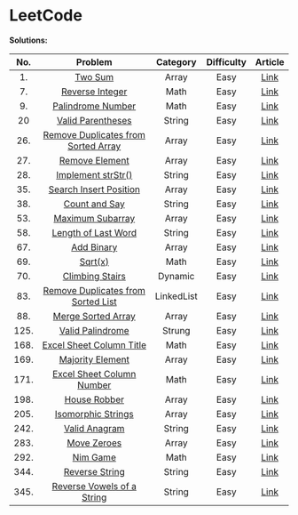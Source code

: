 # LeetCode


**Solutions:**

| No.   | Problem  | Category  | Difficulty | Article |
|:--------:|:-----------:|:---------:|:---------:|:---------:|
|1.|[Two Sum](https://leetcode.com/problems/reverse-string/description/) |Array |Easy |[Link](Array/1-Two-Sum.md)|
|7.|[Reverse Integer](https://leetcode.com/problems/reverse-integer/description/)|Math|Easy| [Link](/Math/7-Reverse-Integer.md)|
|9.|[Palindrome Number](https://leetcode.com/problems/palindrome-number/description/)|Math |Easy|[Link](/Math/9-Palindrome-Number.md)| 
|20|[Valid Parentheses](https://leetcode.com/problems/valid-parentheses/description/)|String| Easy|[Link](/String/20-Valid-Parentheses.md)|
|26.|[Remove Duplicates from Sorted Array](https://leetcode.com/problems/remove-duplicates-from-sorted-array/description/)|Array|Easy|[Link](/Array/26-Remove-Duplicates-from-Sorted-Array.md)|
|27.|[Remove Element](https://leetcode.com/problems/remove-element/description/)|Array|Easy|[Link](/Array/27-Remove-Element.md)|
|28.|[Implement strStr()](https://leetcode.com/problems/implement-strstr/description/)|String|Easy|[Link](String/28-Implement-strStr.md)|
|35.|[Search Insert Position](https://leetcode.com/problems/search-insert-position/)|Array|Easy|[Link](Array/35-Search-Insert-Position.md)|
|38.|[Count and Say](https://leetcode.com/problems/count-and-say/description/)|String|Easy|[Link](/String/38-Count-and-Say.md)|
|53.|[Maximum Subarray](https://leetcode.com/problems/maximum-subarray/description/)|Array|Easy|[Link](/Array/53-Maximum-Subarray.md)|
|58.|[Length of Last Word](https://leetcode.com/problems/length-of-last-word/description/)|String|Easy|[Link](/String/58-Length-of-Last-Word.md)|
|67.|[Add Binary](https://leetcode.com/problems/add-binary/description/)|Array|Easy|[Link](/Array/67-Add-Binary.md)|
|69.|[Sqrt(x)](https://leetcode.com/problems/sqrtx/description/)|Math|Easy|[Link](/Math/69-Sqrt-x.md)|
|70.|[Climbing Stairs](https://leetcode.com/problems/climbing-stairs/description/)|Dynamic|Easy|[Link](/Dynamic/70-Climbing-Stairs.md)|
|83.|[Remove Duplicates from Sorted List](https://leetcode.com/problems/remove-duplicates-from-sorted-list/description/)|LinkedList|Easy|[Link](/LinkedList/83-Remove-Duplicates-from-Sorted-List.md)|
|88.|[Merge Sorted Array](https://leetcode.com/problems/merge-sorted-array/description/)|Array|Easy|[Link](/Array/88-merge-sorted-array.md)|
|125.|[Valid Palindrome](https://leetcode.com/problems/valid-palindrome/description/)|Strung|Easy|[Link](/String/125-valid-palindrome.md)|
|168.|[Excel Sheet Column Title](https://leetcode.com/problems/excel-sheet-column-number/description/)|Math|Easy|[Link](/Math/168-Excel-Sheet-Column-Title.md)|
|169.|[Majority Element](https://leetcode.com/problems/majority-element/description/)|Array|Easy|[Link](/Array/169-Majority-Element.md)|
|171.|[Excel Sheet Column Number](https://leetcode.com/problems/excel-sheet-column-number/description/)|Math|Easy|[Link](/Math/171-Excel-Sheet-Column-Number.md)|
|198.|[House Robber](https://leetcode.com/problems/house-robber/description/)|Array|Easy|[Link](/Array/198-House-Robber.md)|
|205.|[Isomorphic Strings](https://leetcode.com/problems/isomorphic-strings/description/)|Array|Easy|[Link](/Array/205-Isomorphic-Strings.md)|
|242.|[Valid Anagram](https://leetcode.com/problems/valid-anagram/description/)|String|Easy|[Link](/String/242-Valid-Anagram.md)|
|283.|[Move Zeroes](https://leetcode.com/problems/move-zeroes/description/)|Array|Easy|[Link](/Array/283-Move-Zeroes.md)|
|292.|[Nim Game](https://leetcode.com/problems/nim-game/description/)|Math|Easy|[Link](/Math/292-Nim-Game.md)|
|344.|[Reverse String](https://leetcode.com/problems/reverse-string/description/)|String |Easy|[Link](/String/344-Reverse-String.md)| 
|345.|[Reverse Vowels of a String](https://leetcode.com/problems/reverse-vowels-of-a-string/description/)|String |Easy|[Link](/String/345-Reverse-Vowels-of-a-String.md)| 
